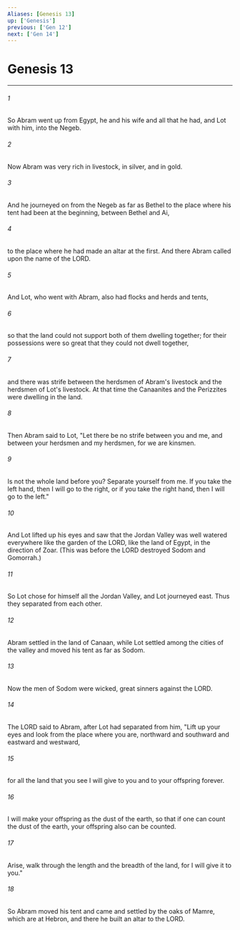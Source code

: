 ```yaml
---
Aliases: [Genesis 13]
up: ['Genesis']
previous: ['Gen 12']
next: ['Gen 14']
---
```

# Genesis 13
***



###### 1 
So Abram went up from Egypt, he and his wife and all that he had, and Lot with him, into the Negeb. 

###### 2 
Now Abram was very rich in livestock, in silver, and in gold. 

###### 3 
And he journeyed on from the Negeb as far as Bethel to the place where his tent had been at the beginning, between Bethel and Ai, 

###### 4 
to the place where he had made an altar at the first. And there Abram called upon the name of the LORD. 

###### 5 
And Lot, who went with Abram, also had flocks and herds and tents, 

###### 6 
so that the land could not support both of them dwelling together; for their possessions were so great that they could not dwell together, 

###### 7 
and there was strife between the herdsmen of Abram's livestock and the herdsmen of Lot's livestock. At that time the Canaanites and the Perizzites were dwelling in the land. 

###### 8 
Then Abram said to Lot, "Let there be no strife between you and me, and between your herdsmen and my herdsmen, for we are kinsmen. 

###### 9 
Is not the whole land before you? Separate yourself from me. If you take the left hand, then I will go to the right, or if you take the right hand, then I will go to the left." 

###### 10 
And Lot lifted up his eyes and saw that the Jordan Valley was well watered everywhere like the garden of the LORD, like the land of Egypt, in the direction of Zoar. (This was before the LORD destroyed Sodom and Gomorrah.) 

###### 11 
So Lot chose for himself all the Jordan Valley, and Lot journeyed east. Thus they separated from each other. 

###### 12 
Abram settled in the land of Canaan, while Lot settled among the cities of the valley and moved his tent as far as Sodom. 

###### 13 
Now the men of Sodom were wicked, great sinners against the LORD. 

###### 14 
The LORD said to Abram, after Lot had separated from him, "Lift up your eyes and look from the place where you are, northward and southward and eastward and westward, 

###### 15 
for all the land that you see I will give to you and to your offspring forever. 

###### 16 
I will make your offspring as the dust of the earth, so that if one can count the dust of the earth, your offspring also can be counted. 

###### 17 
Arise, walk through the length and the breadth of the land, for I will give it to you." 

###### 18 
So Abram moved his tent and came and settled by the oaks of Mamre, which are at Hebron, and there he built an altar to the LORD.
